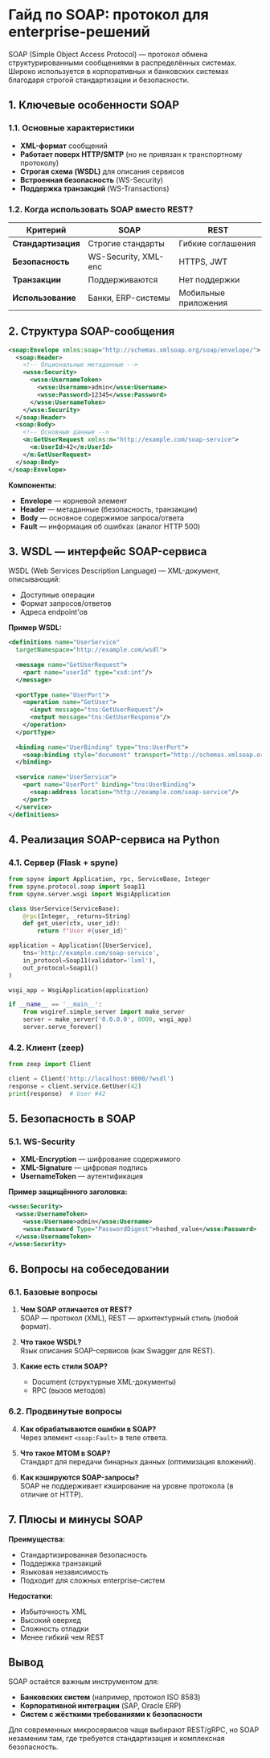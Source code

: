 # Гайд по SOAP: протокол для enterprise-решений

SOAP (Simple Object Access Protocol) — протокол обмена структурированными сообщениями в распределённых системах. Широко используется в корпоративных и банковских системах благодаря строгой стандартизации и безопасности.

## **1. Ключевые особенности SOAP**

### **1.1. Основные характеристики**
- **XML-формат** сообщений
- **Работает поверх HTTP/SMTP** (но не привязан к транспортному протоколу)
- **Строгая схема (WSDL)** для описания сервисов
- **Встроенная безопасность** (WS-Security)
- **Поддержка транзакций** (WS-Transactions)

### **1.2. Когда использовать SOAP вместо REST?**
| Критерий        | SOAP                      | REST               |
|----------------|--------------------------|--------------------|
| **Стандартизация** | Строгие стандарты       | Гибкие соглашения |
| **Безопасность** | WS-Security, XML-enc     | HTTPS, JWT        |
| **Транзакции**  | Поддерживаются           | Нет поддержки     |
| **Использование** | Банки, ERP-системы      | Мобильные приложения |

## **2. Структура SOAP-сообщения**

```xml
<soap:Envelope xmlns:soap="http://schemas.xmlsoap.org/soap/envelope/">
  <soap:Header>
    <!-- Опциональные метаданные -->
    <wsse:Security>
      <wsse:UsernameToken>
        <wsse:Username>admin</wsse:Username>
        <wsse:Password>12345</wsse:Password>
      </wsse:UsernameToken>
    </wsse:Security>
  </soap:Header>
  <soap:Body>
    <!-- Основные данные -->
    <m:GetUserRequest xmlns:m="http://example.com/soap-service">
      <m:UserId>42</m:UserId>
    </m:GetUserRequest>
  </soap:Body>
</soap:Envelope>
```

**Компоненты:**
- **Envelope** — корневой элемент
- **Header** — метаданные (безопасность, транзакции)
- **Body** — основное содержимое запроса/ответа
- **Fault** — информация об ошибках (аналог HTTP 500)

## **3. WSDL — интерфейс SOAP-сервиса**

WSDL (Web Services Description Language) — XML-документ, описывающий:
- Доступные операции
- Формат запросов/ответов
- Адреса endpoint'ов

**Пример WSDL:**
```xml
<definitions name="UserService"
  targetNamespace="http://example.com/wsdl">
  
  <message name="GetUserRequest">
    <part name="userId" type="xsd:int"/>
  </message>
  
  <portType name="UserPort">
    <operation name="GetUser">
      <input message="tns:GetUserRequest"/>
      <output message="tns:GetUserResponse"/>
    </operation>
  </portType>
  
  <binding name="UserBinding" type="tns:UserPort">
    <soap:binding style="document" transport="http://schemas.xmlsoap.org/soap/http"/>
  </binding>
  
  <service name="UserService">
    <port name="UserPort" binding="tns:UserBinding">
      <soap:address location="http://example.com/soap-service"/>
    </port>
  </service>
</definitions>
```

## **4. Реализация SOAP-сервиса на Python**

### **4.1. Сервер (Flask + spyne)**
```python
from spyne import Application, rpc, ServiceBase, Integer
from spyne.protocol.soap import Soap11
from spyne.server.wsgi import WsgiApplication

class UserService(ServiceBase):
    @rpc(Integer, _returns=String)
    def get_user(ctx, user_id):
        return f"User #{user_id}"

application = Application([UserService],
    tns='http://example.com/soap-service',
    in_protocol=Soap11(validator='lxml'),
    out_protocol=Soap11()
)

wsgi_app = WsgiApplication(application)

if __name__ == '__main__':
    from wsgiref.simple_server import make_server
    server = make_server('0.0.0.0', 8000, wsgi_app)
    server.serve_forever()
```

### **4.2. Клиент (zeep)**
```python
from zeep import Client

client = Client('http://localhost:8000/?wsdl')
response = client.service.GetUser(42)
print(response)  # User #42
```

## **5. Безопасность в SOAP**

### **5.1. WS-Security**
- **XML-Encryption** — шифрование содержимого
- **XML-Signature** — цифровая подпись
- **UsernameToken** — аутентификация

**Пример защищённого заголовка:**
```xml
<wsse:Security>
  <wsse:UsernameToken>
    <wsse:Username>admin</wsse:Username>
    <wsse:Password Type="PasswordDigest">hashed_value</wsse:Password>
  </wsse:UsernameToken>
</wsse:Security>
```

## **6. Вопросы на собеседовании**

### **6.1. Базовые вопросы**
1. **Чем SOAP отличается от REST?**  
   SOAP — протокол (XML), REST — архитектурный стиль (любой формат).

2. **Что такое WSDL?**  
   Язык описания SOAP-сервисов (как Swagger для REST).

3. **Какие есть стили SOAP?**  
   - Document (структурные XML-документы)  
   - RPC (вызов методов)

### **6.2. Продвинутые вопросы**
4. **Как обрабатываются ошибки в SOAP?**  
   Через элемент `<soap:Fault>` в теле ответа.

5. **Что такое MTOM в SOAP?**  
   Стандарт для передачи бинарных данных (оптимизация вложений).

6. **Как кэшируются SOAP-запросы?**  
   SOAP не поддерживает кэширование на уровне протокола (в отличие от HTTP).

## **7. Плюсы и минусы SOAP**

**Преимущества:**
- Стандартизированная безопасность
- Поддержка транзакций
- Языковая независимость
- Подходит для сложных enterprise-систем

**Недостатки:**
- Избыточность XML
- Высокий оверхед
- Сложность отладки
- Менее гибкий чем REST

## **Вывод**
SOAP остаётся важным инструментом для:
- **Банковских систем** (например, протокол ISO 8583)
- **Корпоративной интеграции** (SAP, Oracle ERP)
- **Систем с жёсткими требованиями к безопасности**

Для современных микросервисов чаще выбирают REST/gRPC, но SOAP незаменим там, где требуется стандартизация и комплексная безопасность.
